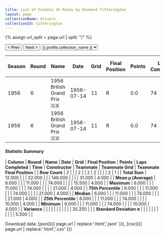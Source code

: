 ```yaml
---
title: List of Formula 1® Races by Desmond Titterington
layout: page
collectionName: drivers
collectionId: titterington
---
```


{% assign url_split = page.url | split: "/" %}
<div id="collection-navigation">
<button onclick="selector.options[selector.selectedIndex-1].value && (window.location = selector.options[selector.selectedIndex-1].value);">&lt; Prev</button>
<button onclick="selector.options[selector.selectedIndex+1].value && (window.location = selector.options[selector.selectedIndex+1].value);">Next &gt;</button>
<select id="selector" onchange="this.options[this.selectedIndex].value && (window.location = this.options[this.selectedIndex].value);">
  {% for collectionId in site.data[page.collectionName].refs %}
    {% if collectionId == page.collectionId %}
      {% assign selected = "selected" %}
    {% else %}
      {% assign selected = "" %}
    {% endif %}
    {% assign profile = site.data[page.collectionName][collectionId].profile %}
    <option value="/f1/{{ page.collectionName }}/{{ collectionId }}/{{ url_split[4] }}" {{ selected }}>{{ profile.collection_name }}</option>
  {% endfor %}
</select>
</div>

| Season | Round | Name | Date | Grid | Final Position | Points | Laps Completed | Time | Constructor | Teammate | Teammate Grid | Teammate Final Position |
|--|--|--|--|--|--|--|--|--|--|--|--|--|
| 1956 | 6 | 1956 British Grand Prix 🇬🇧 | 1956-07-14 | 11 | R | 0.0 | 74 |   | Connaught 🇬🇧 | [Jack Fairman 🇬🇧](/f1/drivers/fairman) | 21 | 4 |
| 1956 | 6 | 1956 British Grand Prix 🇬🇧 | 1956-07-14 | 11 | R | 0.0 | 74 |   | Connaught 🇬🇧 | [Archie Scott Brown 🇬🇧](/f1/drivers/scott_Brown) | 10 | R |

#### Statistic Summary

| **Column** | **Round** | **Name** | **Date** | **Grid** | **Final Position** | **Points** | **Laps Completed** | **Time** | **Constructor** | **Teammate** | **Teammate Grid** | **Teammate Final Position** |
| **Row Count** | 2 |  |  | 2 |  | 2 | 2 |  |  |  | 2 | 1 |
| **Total Sum** | 12.000 |  |  | 22.000 |  |  | 148.000 |  |  |  | 31.000 | 4.000 |
| **Mean μ (Average)** | 6.000 |  |  | 11.000 |  |  | 74.000 |  |  |  | 15.500 | 4.000 |
| **Maximum** | 6.000 |  |  | 11.000 |  |  | 74.000 |  |  |  | 21.000 | 4.000 |
| **75th Percentile** | 6.000 |  |  | 11.000 |  |  | 74.000 |  |  |  | 21.000 | 4.000 |
| **Median** | 6.000 |  |  | 11.000 |  |  | 74.000 |  |  |  | 21.000 | 4.000 |
| **25th Percentile** | 6.000 |  |  | 11.000 |  |  | 74.000 |  |  |  | 10.000 | 4.000 |
| **Minimum** | 6.000 |  |  | 11.000 |  |  | 74.000 |  |  |  | 10.000 | 4.000 |
| **Variance** |  |  |  |  |  |  |  |  |  |  | 30.250 |  |
| **Standard Deviation σ** |  |  |  |  |  |  |  |  |  |  | 5.500 |  |

Download data: [json]({{ page.url | replace:'.html','.json' }}), [csv]({{ page.url | replace:'.html','.csv' }})
